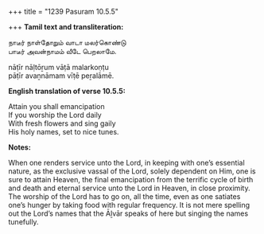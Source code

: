 +++
title = "1239 Pasuram 10.5.5"

+++
**Tamil text and transliteration:**

நாடீர் நாள்தோறும் வாடா மலர்கொண்டு  
பாடீர் அவன்நாமம் வீடே பெறலாமே.

nāṭīr nāḷtōṟum vāṭā malarkoṇṭu  
pāṭīr avaṉnāmam vīṭē peṟalāmē.

**English translation of verse 10.5.5:**

Attain you shall emancipation  
If you worship the Lord daily  
With fresh flowers and sing gaily  
His holy names, set to nice tunes.

**Notes:**

When one renders service unto the Lord, in keeping with one’s essential nature, as the exclusive vassal of the Lord, solely dependent on Him, one is sure to attain Heaven, the final emancipation from the terrific cycle of birth and death and eternal service unto the Lord in Heaven, in close proximity. The worship of the Lord has to go on, all the time, even as one satiates one’s hunger by taking food with regular frequency. It is not mere spelling out the Lord’s names that the Āḻvār speaks of here but singing the names tunefully.


